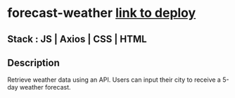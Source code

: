 # forecast-weather [link to deploy](https://vermillion-souffle-27bbf8.netlify.app/)

## Stack : JS | Axios | CSS | HTML

## Description

Retrieve weather data using an API. Users can input their city to receive a 5-day weather forecast.